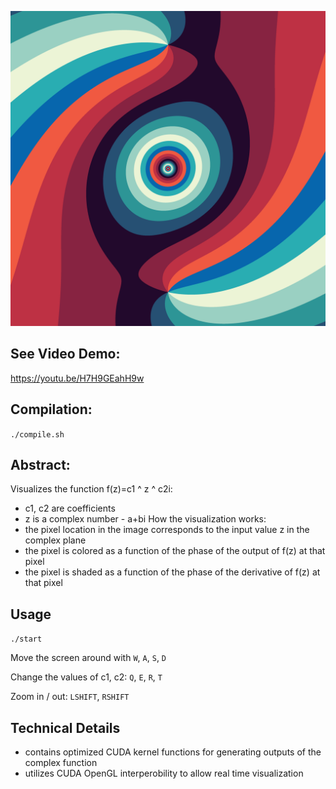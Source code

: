 ![Complex Powers](https://github.com/gametekker/zuu/blob/master/my_image.png "Example Image")

## See Video Demo:
https://youtu.be/H7H9GEahH9w

## Compilation:
`./compile.sh`

## Abstract:
Visualizes the function f(z)=c1 ^ z ^ c2i:
- c1, c2 are coefficients
- z is a complex number - a+bi
How the visualization works:
- the pixel location in the image corresponds to the input value z in the complex plane
- the pixel is colored as a function of the phase of the output of f(z) at that pixel
- the pixel is shaded as a function of the phase of the derivative of f(z) at that pixel

## Usage
`./start`

Move the screen around with `W`, `A`, `S`, `D`

Change the values of c1, c2: `Q`, `E`, `R`, `T`

Zoom in / out: `LSHIFT`, `RSHIFT`

## Technical Details
- contains optimized CUDA kernel functions for generating outputs of the complex function
- utilizes CUDA OpenGL interperobility to allow real time visualization
